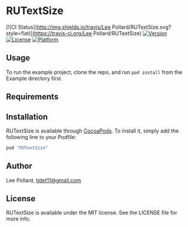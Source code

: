 # RUTextSize

[![CI Status](http://img.shields.io/travis/Lee Pollard/RUTextSize.svg?style=flat)](https://travis-ci.org/Lee Pollard/RUTextSize)
[![Version](https://img.shields.io/cocoapods/v/RUTextSize.svg?style=flat)](http://cocoapods.org/pods/RUTextSize)
[![License](https://img.shields.io/cocoapods/l/RUTextSize.svg?style=flat)](http://cocoapods.org/pods/RUTextSize)
[![Platform](https://img.shields.io/cocoapods/p/RUTextSize.svg?style=flat)](http://cocoapods.org/pods/RUTextSize)

## Usage

To run the example project, clone the repo, and run `pod install` from the Example directory first.

## Requirements

## Installation

RUTextSize is available through [CocoaPods](http://cocoapods.org). To install
it, simply add the following line to your Podfile:

```ruby
pod "RUTextSize"
```

## Author

Lee Pollard, tjdet11@gmail.com

## License

RUTextSize is available under the MIT license. See the LICENSE file for more info.
